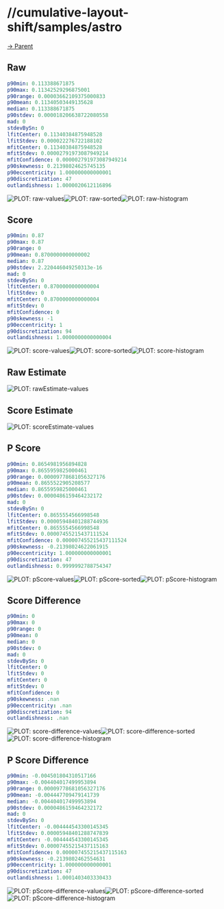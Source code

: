 
# //cumulative-layout-shift/samples/astro

[→ Parent](../..)


## Raw


```yaml
p90min: 0.113388671875
p90max: 0.11342529296875001
p90range: 0.00003662109375000833
p90mean: 0.11340503449135628
median: 0.113388671875
p90stdev: 0.000018206638722080558
mad: 0
stdevBySn: 0
lfitCenter: 0.11340384875948528
lfitStdev: 0.000022276722188102
mfitCenter: 0.11340384875948528
mfitStdev: 0.00002791973087949214
mfitConfidence: 0.000002791973087949214
p90skewness: 0.21398024625745135
p90eccentricity: 1.000000000000001
p90discretization: 47
outlandishness: 1.0000020612116896

```

![PLOT: raw-values](./raw/values.svg)![PLOT: raw-sorted](./raw/sorted.svg)![PLOT: raw-histogram](./raw/histogram.svg)
## Score


```yaml
p90min: 0.87
p90max: 0.87
p90range: 0
p90mean: 0.8700000000000002
median: 0.87
p90stdev: 2.220446049250313e-16
mad: 0
stdevBySn: 0
lfitCenter: 0.8700000000000004
lfitStdev: 0
mfitCenter: 0.8700000000000004
mfitStdev: 0
mfitConfidence: 0
p90skewness: -1
p90eccentricity: 1
p90discretization: 94
outlandishness: 1.0000000000000004

```

![PLOT: score-values](./score/values.svg)![PLOT: score-sorted](./score/sorted.svg)![PLOT: score-histogram](./score/histogram.svg)
## Raw Estimate

![PLOT: rawEstimate-values](./rawEstimate/values.svg)
## Score Estimate

![PLOT: scoreEstimate-values](./scoreEstimate/values.svg)
## P Score


```yaml
p90min: 0.8654981956894828
p90max: 0.8655959825000461
p90range: 0.00009778681056327176
p90mean: 0.8655522905208577
median: 0.8655959825000461
p90stdev: 0.0000486159464232172
mad: 0
stdevBySn: 0
lfitCenter: 0.8655554566998548
lfitStdev: 0.00005948401288744936
mfitCenter: 0.8655554566998548
mfitStdev: 0.00007455215437111524
mfitConfidence: 0.000007455215437111524
p90skewness: -0.21398024622061915
p90eccentricity: 1.000000000000001
p90discretization: 47
outlandishness: 0.9999992788754347

```

![PLOT: pScore-values](./pScore/values.svg)![PLOT: pScore-sorted](./pScore/sorted.svg)![PLOT: pScore-histogram](./pScore/histogram.svg)
## Score Difference


```yaml
p90min: 0
p90max: 0
p90range: 0
p90mean: 0
median: 0
p90stdev: 0
mad: 0
stdevBySn: 0
lfitCenter: 0
lfitStdev: 0
mfitCenter: 0
mfitStdev: 0
mfitConfidence: 0
p90skewness: .nan
p90eccentricity: .nan
p90discretization: 94
outlandishness: .nan

```

![PLOT: score-difference-values](./score-difference/values.svg)![PLOT: score-difference-sorted](./score-difference/sorted.svg)![PLOT: score-difference-histogram](./score-difference/histogram.svg)
## P Score Difference


```yaml
p90min: -0.004501804310517166
p90max: -0.004404017499953894
p90range: 0.00009778681056327176
p90mean: -0.004447709479141739
median: -0.004404017499953894
p90stdev: 0.0000486159464232172
mad: 0
stdevBySn: 0
lfitCenter: -0.004444543300145345
lfitStdev: 0.00005948401288747839
mfitCenter: -0.004444543300145345
mfitStdev: 0.00007455215437115163
mfitConfidence: 0.000007455215437115163
p90skewness: -0.2139802462554631
p90eccentricity: 1.000000000000001
p90discretization: 47
outlandishness: 1.0001403403330433

```

![PLOT: pScore-difference-values](./pScore-difference/values.svg)![PLOT: pScore-difference-sorted](./pScore-difference/sorted.svg)![PLOT: pScore-difference-histogram](./pScore-difference/histogram.svg)